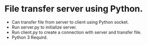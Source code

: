 # File transfer server using Python.

- Can transfer file from server to client using Python socket.
- Run server.py to initialize server.
- Run client.py to create a connection with server and transfer file.
- Python 3 Requird.

